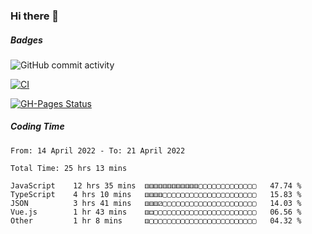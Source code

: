### Hi there 👋

<!-- ![R](image/20220304/header_.bzdxkhl6c94.webp) -->

##### Badges
![GitHub commit activity](https://img.shields.io/github/commit-activity/y/HelloAndyZhang/HelloAndyZhang)

[![CI](https://github.com/HelloAndyZhang/docs-site/workflows/CI/badge.svg)](https://github.com/HelloAndyZhang/docs-site/actions/workflows/ci.yml)

[![GH-Pages Status](https://github.com/HelloAndyZhang/docs-site/actions/workflows/gh-page.yml/badge.svg)](https://github.com/HelloAndyZhang/docs-site/actions/workflows/gh-page.yml)

<!--
**HelloAndyZhang/HelloAndyZhang** is a ✨ _special_ ✨ repository because its `README.md` (this file) appears on your GitHub profile.

Here are some ideas to get you started:

- 🔭 I’m currently working on ...
- 🌱 I’m currently learning ...
- 👯 I’m looking to collaborate on ...
- 🤔 I’m looking for help with ...
- 💬 Ask me about ...
- 📫 How to reach me: ...
- 😄 Pronouns: ...
- ⚡ Fun fact: ...
-->

<!-- ![Anurag's GitHub stats](https://github-readme-stats.vercel.app/api?username=HelloAndyZhang&theme=cobalt) -->

<!-- ![Top Langs](https://github-readme-stats.vercel.app/api/top-langs/?username=HelloAndyZhang&layout=compact) -->


<!-- ![Ashutosh's github activity graph](https://activity-graph.herokuapp.com/graph?username=HelloAndyZhang&theme=rogue)  -->


##### Coding Time
<!--START_SECTION:waka-->

```text
From: 14 April 2022 - To: 21 April 2022

Total Time: 25 hrs 13 mins

JavaScript    12 hrs 35 mins  ⚅⚅⚅⚅⚅⚅⚅⚅⚅⚅⚅⚅▢▢▢▢▢▢▢▢▢▢▢▢▢   47.74 %
TypeScript    4 hrs 10 mins   ⚅⚅⚅⚅▢▢▢▢▢▢▢▢▢▢▢▢▢▢▢▢▢▢▢▢▢   15.83 %
JSON          3 hrs 41 mins   ⚅⚅⚅⚂▢▢▢▢▢▢▢▢▢▢▢▢▢▢▢▢▢▢▢▢▢   14.03 %
Vue.js        1 hr 43 mins    ⚅⚃▢▢▢▢▢▢▢▢▢▢▢▢▢▢▢▢▢▢▢▢▢▢▢   06.56 %
Other         1 hr 8 mins     ⚅▢▢▢▢▢▢▢▢▢▢▢▢▢▢▢▢▢▢▢▢▢▢▢▢   04.32 %
```

<!--END_SECTION:waka-->

